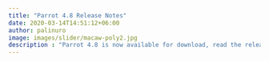 ```yaml
---
title: "Parrot 4.8 Release Notes"
date: 2020-03-14T14:51:12+06:00
author: palinuro
image: images/slider/macaw-poly2.jpg
description : "Parrot 4.8 is now available for download, read the release notes"
---
```

